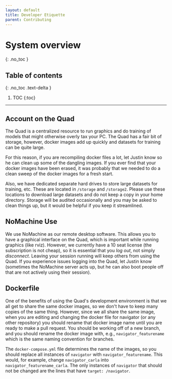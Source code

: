 ```yaml
---
layout: default
title: Developer Etiquette
parent: Contributing
---
```


# System overview
{: .no_toc }

## Table of contents
{: .no_toc .text-delta }

1. TOC
{:toc}

---

## Account on the Quad

The Quad is a centralized resource to run graphics and do training of models that might otherwise overly tax your PC.  The Quad has a fair bit of storage, however, docker images add up quickly and datasets for training can be quite large.  

For this reason, if you are recompiling docker files a lot, let Justin know so he can clean up some of the dangling images.  If you ever find that your docker images have been erased, it was probably that we needed to do a clean sweep of the docker images for a fresh start.

Also, we have dedicated separate hard drives to store large datasets for training, etc.  These are located in `/storage` and `/storage2`. Please use these locations to download large datasets and do not keep a copy in your home directory.  Storage will be audited occasionally and you may be asked to clean things up, but it would be helpful if you keep it streamlined.

## NoMachine Use

We use NoMachine as our remote desktop software. This allows you to have a graphical interface on the Quad, which is important while running graphics (like rviz). However, we currently have a 10 seat license (the subscription is not cheap), so it is essential that you *log out*, not simply *disconnect*. Leaving your session running will keep others from using the Quad. If you experience issues logging into the Quad, let Justin know (sometimes the NoMachine server acts up, but he can also boot people off that are not actively using their session).

## Dockerfile

One of the benefits of using the Quad's development environment is that we all get to share the same docker images, so we don't have to keep many copies of the same thing. However, since we all share the same image, when you are editing and changing the docker file for navigator (or any other repository) you should rename that docker image name until you are ready to make a pull request. You should be working off of a new branch, and you should rename the docker image with, e.g., `navigator_featurename` which is the same naming convention for branches.

The `docker-compose.yml` file determines the name of the images, so you should replace all instances of `navigator` with `navigator_featurename`. This would, for example, change `navigator_carla` into `navigator_featurename_carla`. The only instances of `navigator` that should not be changed are the lines that have `target: /navigator`.

